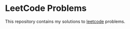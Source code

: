 # LeetCode Problems

This repository contains my solutions to [leetcode](https://www.leetcode.com)
problems.
